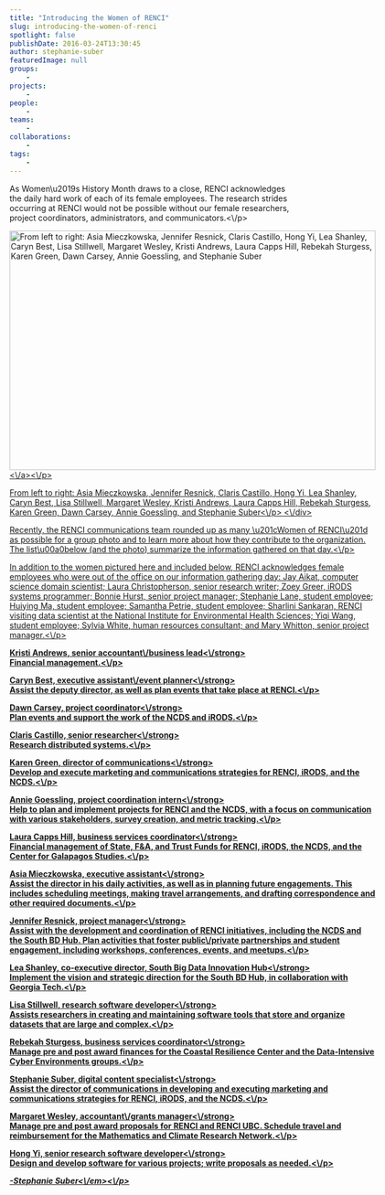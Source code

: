 ```yaml
---
title: "Introducing the Women of RENCI"
slug: introducing-the-women-of-renci
spotlight: false
publishDate: 2016-03-24T13:30:45
author: stephanie-suber
featuredImage: null
groups:
    - 
projects:
    - 
people:
    - 
teams: 
    - 
collaborations:
    - 
tags:
    - 
---
```

<p>As Women\u2019s History Month draws to a close, RENCI acknowledges the daily hard work of each of its female employees. The research strides occurring at RENCI would not be possible without our female researchers, project coordinators, administrators, and communicators.<\/p>
<div id="attachment_15376" class="wp-caption aligncenter" style="width: 640px"><a href="http:\/\/renci.org\/wp-content\/uploads\/2016\/03\/DSC_0013.jpg"  rel="attachment wp-att-15376" rel="lightbox[roadtrip]"><img class="size-large wp-image-15376" src="http:\/\/renci.org\/wp-content\/uploads\/2016\/03\/DSC_0013-1024x670.jpg" alt="From left to right: Asia Mieczkowska, Jennifer Resnick, Claris Castillo, Hong Yi, Lea Shanley, Caryn Best, Lisa Stillwell, Margaret Wesley, Kristi Andrews, Laura Capps Hill, Rebekah Sturgess, Karen Green, Dawn Carsey, Annie Goessling, and Stephanie Suber " width="640" height="419" srcset="https:\/\/renci.org\/wp-content\/uploads\/2016\/03\/DSC_0013-1024x670.jpg 1024w, https:\/\/renci.org\/wp-content\/uploads\/2016\/03\/DSC_0013-300x196.jpg 300w, https:\/\/renci.org\/wp-content\/uploads\/2016\/03\/DSC_0013-768x503.jpg 768w, https:\/\/renci.org\/wp-content\/uploads\/2016\/03\/DSC_0013-640x419.jpg 640w, https:\/\/renci.org\/wp-content\/uploads\/2016\/03\/DSC_0013.jpg 1210w" sizes="(max-width: 640px) 100vw, 640px" \/><\/a><\/p>
<p class="wp-caption-text">From left to right: Asia Mieczkowska, Jennifer Resnick, Claris Castillo, Hong Yi, Lea Shanley, Caryn Best, Lisa Stillwell, Margaret Wesley, Kristi Andrews, Laura Capps Hill, Rebekah Sturgess, Karen Green, Dawn Carsey, Annie Goessling, and Stephanie Suber<\/p>
<\/div>
<p>Recently, the RENCI communications team rounded up as many \u201cWomen of RENCI\u201d as possible for a group photo and to learn more about how they contribute to the organization. The list\u00a0below (and the photo) summarize the information gathered on that day.<!--more--><\/p>
<p>In addition to the women pictured here and included below, RENCI acknowledges female employees who were out of the office on our information gathering day: Jay Aikat, computer science domain scientist; Laura Christopherson, senior research writer; Zoey Greer, iRODS systems programmer; Bonnie Hurst, senior project manager; Stephanie Lane, student employee; Huiying Ma, student employee; Samantha Petrie, student employee; Sharlini Sankaran, RENCI visiting data scientist at the National Institute for Environmental Health Sciences; Yiqi Wang, student employee; Sylvia White, human resources consultant; and Mary Whitton, senior project manager.<\/p>
<p><strong>Kristi Andrews, senior accountant\/business lead<\/strong><br \/>
Financial management.<\/p>
<p><strong>Caryn Best, executive assistant\/event planner<\/strong><br \/>
Assist the deputy director, as well as plan events that take place at RENCI.<\/p>
<p><strong>Dawn Carsey, project coordinator<\/strong><br \/>
Plan events and support the work of the NCDS and iRODS.<\/p>
<p><strong>Claris Castillo, senior researcher<\/strong><br \/>
Research distributed systems.<\/p>
<p><strong>Karen Green, director of communications<\/strong><br \/>
Develop and execute marketing and communications strategies for RENCI, iRODS, and the NCDS.<\/p>
<p><strong>Annie Goessling, project coordination intern<\/strong><br \/>
Help to plan and implement projects for RENCI and the NCDS, with a focus on communication with various stakeholders, survey creation, and metric tracking.<\/p>
<p><strong>Laura Capps Hill, business services coordinator<\/strong><br \/>
Financial management of State, F&amp;A, and Trust Funds for RENCI, iRODS, the NCDS, and the Center for Galapagos Studies.<\/p>
<p><strong>Asia Mieczkowska, executive assistant<\/strong><br \/>
Assist the director in his daily activities, as well as in planning future engagements. This includes scheduling meetings, making travel arrangements, and drafting correspondence and other required documents.<\/p>
<p><strong>Jennifer Resnick, project manager<\/strong><br \/>
Assist with the development and coordination of RENCI initiatives, including the NCDS and the South BD Hub. Plan activities that foster public\/private partnerships and student engagement, including workshops, conferences, events, and meetups.<\/p>
<p><strong>Lea Shanley, co-executive director, South Big Data Innovation Hub<\/strong><br \/>
Implement the vision and strategic direction for the South BD Hub, in collaboration with Georgia Tech.<\/p>
<p><strong>Lisa Stillwell, research software developer<\/strong><br \/>
Assists researchers in creating and maintaining software tools that store and organize datasets that are large and complex.<\/p>
<p><strong>Rebekah Sturgess, business services coordinator<\/strong><br \/>
Manage pre and post award finances for the Coastal Resilience Center and the Data-Intensive Cyber Environments groups.<\/p>
<p><strong>Stephanie Suber, digital content specialist<\/strong><br \/>
Assist the director of communications in developing and executing marketing and communications strategies for RENCI, iRODS, and the NCDS.<\/p>
<p><strong>Margaret Wesley, accountant\/grants manager<\/strong><br \/>
Manage pre and post award proposals for RENCI and RENCI UBC. Schedule travel and reimbursement for the Mathematics and Climate Research Network.<\/p>
<p><strong>Hong Yi, senior research software developer<\/strong><br \/>
Design and develop software for various projects; write proposals as needed.<\/p>
<p><em>-Stephanie Suber<\/em><\/p>
<!-- AddThis Advanced Settings generic via filter on the_content --><!-- AddThis Share Buttons generic via filter on the_content -->

